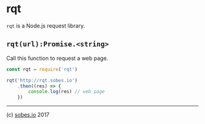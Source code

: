 # rqt

`rqt` is a Node.js request library.

## `rqt(url):Promise.<string>`

Call this function to request a web page.

```js
const rqt = require('rqt')

rqt('http://rqt.sobes.io')
    .then((res) => {
        console.log(res) // web page
    })
```

---

(c) [sobes.io](https://sobes.io) 2017
